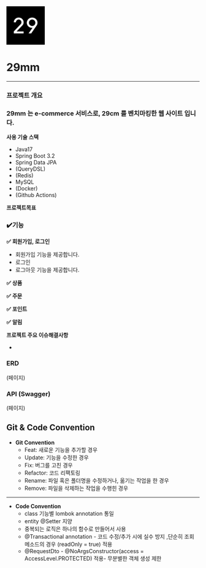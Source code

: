 

<img alt="img.png" height="100" src="img.png" width="100"/>

# **29mm**

---

### **프로젝트 개요**

### 29mm 는 e-commerce 서비스로, 29cm 를 벤치마킹한 웹 사이트 입니다.

**사용 기술 스택**

- Java17
- Spring Boot 3.2
- Spring Data JPA
- (QueryDSL)
- (Redis)
- MySQL
- (Docker)
- (Github Actions)

**프로젝트목표**


### **✔️기능**

**✅ 회원가입, 로그인**

- 회원가입 기능을 제공합니다.
- 로그인
- 로그아웃 기능을 제공합니다.

**✅ 상품**

**✅ 주문**

**✅ 포인트**

**✅ 알림**

**프로젝트 주요 이슈해결사항**

- 

### **ERD**

(페이지)

### **API (Swagger)**

(페이지)

## Git & Code Convention

- **Git Convention**
    - Feat: 새로운 기능을 추가할 경우
    - Update: 기능을 수정한 경우
    - Fix: 버그를 고친 경우
    - Refactor: 코드 리팩토링
    - Rename: 파일 혹은 폴더명을 수정하거나, 옮기는 작업을 한 경우
    - Remove: 파일을 삭제하는 작업을 수행힌 경우

---

- **Code Convention**
    - class 기능별 lombok annotation 통일
    - entity @Setter 지양
    - 중복되는 로직은 하나의 함수로 만들어서 사용
    - @Transactional annotation - 코드 수정/추가 시에 실수 방지 ,단순히 조회 메소드의 경우 (readOnly = true) 적용
    - @RequestDto - @NoArgsConstructor(access = AccessLevel.PROTECTED) 적용- 무분별한 객체 생성 제한

